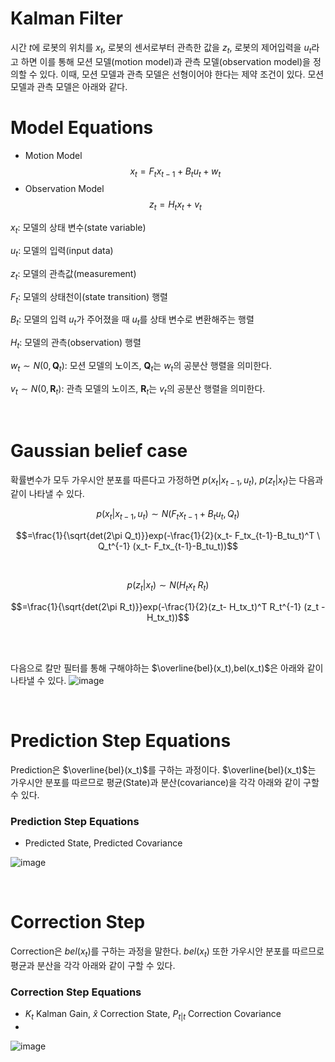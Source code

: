 # Kalman Filter

시간 $t$에 로봇의 위치를 $x_t$, 로봇의 센서로부터 관측한 값을 $z_t$, 로봇의 제어입력을 $u_t$라고 하면 이를 통해 모션 모델(motion model)과 관측 모델(observation model)을 정의할 수 있다. 이때, 모션 모델과 관측 모델은 선형이어야 한다는 제약 조건이 있다. 모션 모델과 관측 모델은 아래와 같다.

# Model Equations
- Motion Model
$$x_t=F_tx_{t-1}+B_tu_t+w_t$$
- Observation Model
$$z_t=H_tx_t+v_t$$

$x_t$: 모델의 상태 변수(state variable)

$u_t$: 모델의 입력(input data)

$z_t$: 모델의 관측값(measurement)

$F_t$: 모델의 상태천이(state transition) 행렬

$B_t$: 모델의 입력 $u_t$가 주어졌을 때 $u_t$를 상태 변수로 변환해주는 행렬

$H_t$: 모델의 관측(observation) 행렬

$w_t \sim \textit{N}(0,\textbf{Q}_t)$: 모션 모델의 노이즈, $\textbf{Q}_t$는 $w_t$의 공분산 행렬을 의미한다.

$v_t \sim \textit{N}(0,\textbf{R}_t)$: 관측 모델의 노이즈, $\textbf{R}_t$는 $v_t$의 공분산 행렬을 의미한다.
  
<br />

# Gaussian belief case
확률변수가 모두 가우시안 분포를 따른다고 가정하면 $p(x_t|x_{t-1},u_t)$, $p(z_t|x_t)$는 다음과 같이 나타낼 수 있다.

$$p(x_{t} | x_{t-1}, u_{t}) \sim N(F_{t} x_{t-1} + B_{t} u_{t}, Q_t) $$

$$=\frac{1}{\sqrt{det(2\pi Q_t)}}exp(-\frac{1}{2}(x_t- F_tx_{t-1}-B_tu_t)^T \ Q_t^{-1} (x_t- F_tx_{t-1}-B_tu_t))$$

<br />

$$p(z_t|x_t) \sim N(H_t x_t\ R_t)$$

$$=\frac{1}{\sqrt{det(2\pi R_t)}}exp(-\frac{1}{2}(z_t- H_tx_t)^T R_t^{-1} (z_t - H_tx_t))$$

<br />
<br />

다음으로 칼만 필터를 통해 구해야하는 $\overline{bel}(x_t),bel(x_t)$은 아래와 같이 나타낼 수 있다.
![image](https://github.com/user-attachments/assets/f380f2e5-992e-422e-9f92-d83c79f186c8)


<br />

# Prediction Step Equations 
Prediction은 $\overline{bel}(x_t)$를 구하는 과정이다. $\overline{bel}(x_t)$는 가우시안 분포를 따르므로 평균(State)과 분산(covariance)을 각각 아래와 같이 구할 수 있다.

### Prediction Step Equations 
- Predicted State, Predicted Covariance
  
![image](https://github.com/user-attachments/assets/87f091e4-be79-46b3-b60e-01fe89643014)


<br />

# Correction Step 
Correction은 $bel(x_t)$를 구하는 과정을 말한다. $bel(x_t)$ 또한 가우시안 분포를 따르므로 평균과 분산을 각각 아래와 같이 구할 수 있다. 

### Correction Step Equations 
- $K_t$ Kalman Gain, $\hat{x}$ Correction State, $P_{t|t}$ Correction Covariance
- 
![image](https://github.com/user-attachments/assets/0c1c38a1-ac46-403c-9a37-b9d91328286e)
